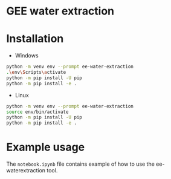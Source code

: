 # GEE water extraction

# Installation

- Windows
```bash
python -m venv env --prompt ee-water-extraction
.\env\Scripts\activate
python -m pip install -U pip
python -m pip install -e .
```

- Linux
```bash
python -m venv env --prompt ee-water-extraction
source env/bin/activate
python -m pip install -U pip
python -m pip install -e .
```

# Example usage

The `notebook.ipynb` file contains example of how to use the ee-waterextraction tool.